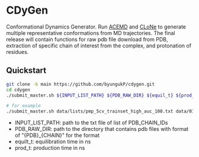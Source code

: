 # CDyGen
Conformational Dynamics Generator. Run [ACEMD](https://software.acellera.com/acemd/index.html) and [CLoNe](https://github.com/LBM-EPFL/CLoNe) to generate multiple representative conformations from MD trajectories. The final release will contain functions for raw pdb file download from PDB, extraction of specific chain of interest from the complex, and protonation of residues.

## Quickstart
```sh
git clone -b main https://github.com/byungukP/cdygen.git
cd cdygen
./submit_master.sh ${INPUT_LIST_PATH} ${PDB_RAW_DIR} ${equil_t} ${prod_t}

# for example
./submit_master.sh data/lists/pmp_5cv_trainset_high_auc_100.txt data/01-benchmark_pdbs 1 10
```
- INPUT_LIST_PATH: path to the txt file of list of PDB_CHAIN_IDs
- PDB_RAW_DIR: path to the directory that contains pdb files with format of "{PDB}_{CHAIN}" for the format
- equilt_t: equilibration time in ns
- prod_t: production time in ns
